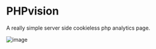 # PHPvision

A really simple server side cookieless php analytics page.

![image](https://github.com/user-attachments/assets/fdd8cec8-6bf4-4d65-96fc-e48b3f89b261)
